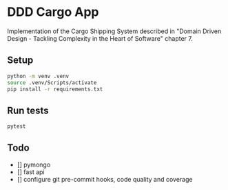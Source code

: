 # DDD Cargo App
Implementation of the Cargo Shipping System described in "Domain Driven Design - Tackling Complexity in the Heart of Software" chapter 7.

## Setup
```bash
python -m venv .venv
source .venv/Scripts/activate
pip install -r requirements.txt
```

## Run tests
```bash
pytest
```

## Todo
- [] pymongo
- [] fast api
- [] configure git pre-commit hooks, code quality and coverage

